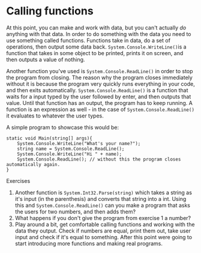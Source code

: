 # Calling functions

At this point, you can make and work with data, but you can't actually *do* anything with that data. In order to do something with the data you need to use something called functions. Functions take in data, do a set of operations, then output some data back. ``System.Console.WriteLine()``is a function that takes in some object to be printed, prints it on screen, and then outputs a value of nothing.

Another function you've used is ``System.Console.ReadLine()`` in order to stop the program from closing. The reason why the program closes immediately without it is because the program very quickly runs everything in your code, and then exits automatically. ``System.Console.ReadLine()`` is a function that waits for a input typed by the user followed by enter, and then outputs that value. Until that function has an output, the program has to keep running. A function is an expression as well - in the case of ``System.Console.ReadLine()`` it evaluates to whatever the user types.

A simple program to showcase this would be: 
```CSharp
static void Main(string[] args){
    System.Console.WriteLine("What's your name?");
    string name = System.Console.ReadLine();
    System.Console.WriteLine("Hi " + name);
    System.Console.ReadLine(); // without this the program closes automatically again.
}
```

Exercises

1. Another function is ``System.Int32.Parse(string)`` which takes a string as it's input (in the parenthesis) and converts that string into a int. Using this and ``System.Console.ReadLine()`` can you make a program that asks the users for two numbers, and then adds them?
2. What happens if you don't give the program from exercise 1 a number?
3. Play around a bit, get comfortable calling functions and working with the data they output. Check if numbers are equal, print them out, take user input and check if it's equal to something. After this point were going to start introducing more functions and making real programs. 
